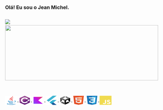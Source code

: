 ### Olá! Eu sou o Jean Michel.

##

<div style="display: inline_block">
   <a href="https://github.com/jeanmichelchevrand">
   <img height="180em" src="https://github-readme-stats.vercel.app/api?username=jeanmichelchevrand&show_icons=true&theme=tokyonight&include_all_commits=true&count_private=true"/>
   <img height="180em" width="500em" src="https://github-readme-stats.vercel.app/api/top-langs/?username=jeanmichelchevrand&layout=compact&langs_count=6&theme=tokyonight"/>
</div>
  
  ##

  <div style="display: inline_block"><br>
  <img align="center" alt="Java" height="30" width="40" src="https://raw.githubusercontent.com/devicons/devicon/master/icons/java/java-original.svg">
  <img align="center" alt="Csharp" height="30" width="40" src="https://raw.githubusercontent.com/devicons/devicon/master/icons/csharp/csharp-original.svg">
  <img align="center" alt="kotlin" height="30" width="40" src="https://raw.githubusercontent.com/devicons/devicon/master/icons/kotlin/kotlin-original.svg">
  <img align="center" alt="flutter" height="30" width="40" src="https://raw.githubusercontent.com/devicons/devicon/master/icons/flutter/flutter-original.svg">
  <img align="center" alt="unity" height="30" width="40" src="https://raw.githubusercontent.com/devicons/devicon/master/icons/unity/unity-original.svg">
  <img align="center" alt="HTML" height="30" width="40" src="https://raw.githubusercontent.com/devicons/devicon/master/icons/html5/html5-original.svg">
  <img align="center" alt="CSS" height="30" width="40" src="https://raw.githubusercontent.com/devicons/devicon/master/icons/css3/css3-original.svg">
  <img align="center" alt="Js" height="30" width="40" src="https://raw.githubusercontent.com/devicons/devicon/master/icons/javascript/javascript-plain.svg">
</div>
